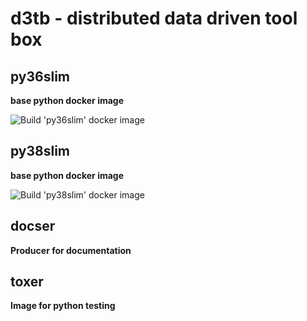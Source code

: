 # d3tb - distributed data driven tool box

## py36slim

**base python docker image**

![Build 'py36slim' docker image](https://github.com/metro-nom/d3tb/workflows/Build%20'py36slim'%20docker%20image/badge.svg?branch=master)

## py38slim

**base python docker image**

![Build 'py38slim' docker image](https://github.com/metro-nom/d3tb/workflows/Build%20'py38slim'%20docker%20image/badge.svg?branch=master)

## docser

**Producer for documentation**

## toxer

**Image for python testing**
